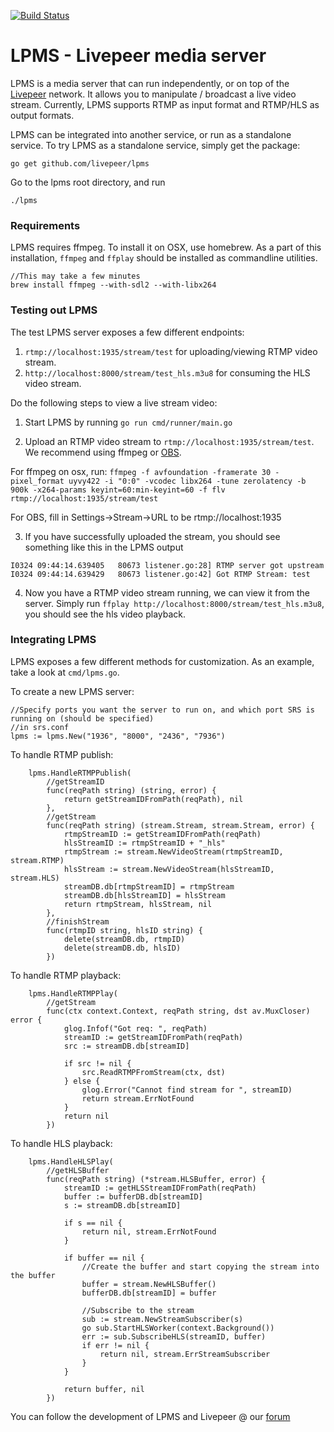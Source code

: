 [![Build Status](https://circleci.com/gh/livepeer/lpms.svg?style=shield&circle-token=e33534f6f4e2a6af19bb1596d7b72767a246cbab)](https://circleci.com/gh/livepeer/lpms/tree/master)

# LPMS - Livepeer media server

LPMS is a media server that can run independently, or on top of the [Livepeer](https://livepeer.org) 
network.  It allows you to manipulate / broadcast a live video stream.  Currently, LPMS supports RTMP
as input format and RTMP/HLS as output formats.

LPMS can be integrated into another service, or run as a standalone service.  To try LPMS as a 
standalone service, simply get the package:
```
go get github.com/livepeer/lpms
```

Go to the lpms root directory, and run 
```
./lpms
```

### Requirements

LPMS requires ffmpeg.  To install it on OSX, use homebrew.  As a part of this installation, `ffmpeg` and `ffplay` should be installed as commandline utilities.

```
//This may take a few minutes
brew install ffmpeg --with-sdl2 --with-libx264
```

### Testing out LPMS

The test LPMS server exposes a few different endpoints:
1. `rtmp://localhost:1935/stream/test` for uploading/viewing RTMP video stream.
2. `http://localhost:8000/stream/test_hls.m3u8` for consuming the HLS video stream.

Do the following steps to view a live stream video:
1. Start LPMS by running `go run cmd/runner/main.go`

2. Upload an RTMP video stream to `rtmp://localhost:1935/stream/test`.  We recommend using ffmpeg or [OBS](https://obsproject.com/download).

For ffmpeg on osx, run: `ffmpeg -f avfoundation -framerate 30 -pixel_format uyvy422 -i "0:0" -vcodec libx264 -tune zerolatency -b 900k -x264-params keyint=60:min-keyint=60 -f flv rtmp://localhost:1935/stream/test`

For OBS, fill in Settings->Stream->URL to be rtmp://localhost:1935

3. If you have successfully uploaded the stream, you should see something like this in the LPMS output
```
I0324 09:44:14.639405   80673 listener.go:28] RTMP server got upstream
I0324 09:44:14.639429   80673 listener.go:42] Got RTMP Stream: test
```
4. Now you have a RTMP video stream running, we can view it from the server.  Simply run `ffplay http://localhost:8000/stream/test_hls.m3u8`, you should see the hls video playback.


### Integrating LPMS

LPMS exposes a few different methods for customization. As an example, take a look at `cmd/lpms.go`.

To create a new LPMS server:
```
//Specify ports you want the server to run on, and which port SRS is running on (should be specified)
//in srs.conf
lpms := lpms.New("1936", "8000", "2436", "7936")
```

To handle RTMP publish:
```
	lpms.HandleRTMPPublish(
		//getStreamID
		func(reqPath string) (string, error) {
			return getStreamIDFromPath(reqPath), nil
		},
		//getStream
		func(reqPath string) (stream.Stream, stream.Stream, error) {
			rtmpStreamID := getStreamIDFromPath(reqPath)
			hlsStreamID := rtmpStreamID + "_hls"
			rtmpStream := stream.NewVideoStream(rtmpStreamID, stream.RTMP)
			hlsStream := stream.NewVideoStream(hlsStreamID, stream.HLS)
			streamDB.db[rtmpStreamID] = rtmpStream
			streamDB.db[hlsStreamID] = hlsStream
			return rtmpStream, hlsStream, nil
		},
		//finishStream
		func(rtmpID string, hlsID string) {
			delete(streamDB.db, rtmpID)
			delete(streamDB.db, hlsID)
		})
```

To handle RTMP playback:
```
	lpms.HandleRTMPPlay(
		//getStream
		func(ctx context.Context, reqPath string, dst av.MuxCloser) error {
			glog.Infof("Got req: ", reqPath)
			streamID := getStreamIDFromPath(reqPath)
			src := streamDB.db[streamID]

			if src != nil {
				src.ReadRTMPFromStream(ctx, dst)
			} else {
				glog.Error("Cannot find stream for ", streamID)
				return stream.ErrNotFound
			}
			return nil
		})
```

To handle HLS playback:
```
	lpms.HandleHLSPlay(
		//getHLSBuffer
		func(reqPath string) (*stream.HLSBuffer, error) {
			streamID := getHLSStreamIDFromPath(reqPath)
			buffer := bufferDB.db[streamID]
			s := streamDB.db[streamID]

			if s == nil {
				return nil, stream.ErrNotFound
			}

			if buffer == nil {
				//Create the buffer and start copying the stream into the buffer
				buffer = stream.NewHLSBuffer()
				bufferDB.db[streamID] = buffer

                //Subscribe to the stream
				sub := stream.NewStreamSubscriber(s)
				go sub.StartHLSWorker(context.Background())
				err := sub.SubscribeHLS(streamID, buffer)
				if err != nil {
					return nil, stream.ErrStreamSubscriber
				}
			}

			return buffer, nil
		})
```

You can follow the development of LPMS and Livepeer @ our [forum](http://forum.livepeer.org)
